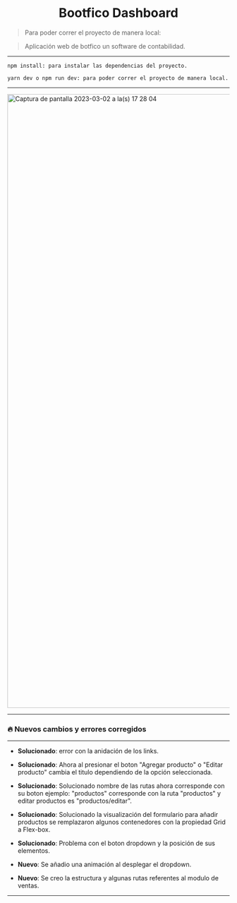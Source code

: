 <h1 align="center">Bootfico Dashboard</h1>

>Para poder correr el proyecto de manera local:

>Aplicación web de botfico un software de contabilidad.

****

~~~~
npm install: para instalar las dependencias del proyecto.
~~~~
~~~~~
yarn dev o npm run dev: para poder correr el proyecto de manera local.
~~~~~

****

<img width="1391" alt="Captura de pantalla 2023-03-02 a la(s) 17 28 04" src="https://user-images.githubusercontent.com/108855218/222547305-7c7aa5dd-8429-4b49-9371-31d95397c487.png">


****

<h3>🔥 Nuevos cambios y errores corregidos</h3>

****

* <strong>Solucionado</strong>: error con la anidación de los links.

* <strong>Solucionado</strong>: Ahora al presionar el boton "Agregar producto" o "Editar producto" cambia el titulo dependiendo de la opción seleccionada.

* <strong>Solucionado</strong>: Solucionado nombre de las rutas ahora corresponde con su boton ejemplo: "productos" corresponde con la ruta "productos" y editar productos es "productos/editar".

* <strong>Solucionado</strong>: Solucionado la visualización del formulario para añadir productos se remplazaron algunos contenedores con la propiedad Grid a Flex-box.

* <strong>Solucionado</strong>: Problema con el boton dropdown y la posición de sus elementos.

* <strong>Nuevo</strong>: Se añadio una animación al desplegar el dropdown.

* <strong>Nuevo</strong>: Se creo la estructura y algunas rutas referentes al modulo de ventas.

***





